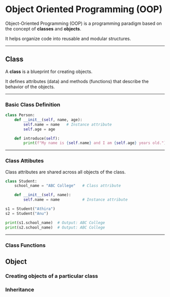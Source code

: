 # Object Oriented Programming (OOP)

Object-Oriented Programming (OOP) is a programming paradigm based on the concept of **classes** and **objects**.  

It helps organize code into reusable and modular structures.

---

## Class

A **class** is a blueprint for creating objects.

It defines attributes (data) and methods (functions) that describe the behavior of the objects.

---

### Basic Class Definition

```python
class Person:
    def __init__(self, name, age):
        self.name = name   # Instance attribute
        self.age = age

    def introduce(self):
        print(f"My name is {self.name} and I am {self.age} years old.")

```
---

### Class Attibutes

Class attributes are shared across all objects of the class.

```python
class Student:
    school_name = "ABC College"   # Class attribute

    def __init__(self, name):
        self.name = name          # Instance attribute

s1 = Student("Athira")
s2 = Student("Anu")

print(s1.school_name)  # Output: ABC College
print(s2.school_name)  # Output: ABC College

```

---

### Class Functions


## Object
### Creating objects of a particular class

### Inheritance

